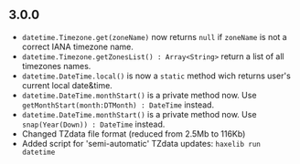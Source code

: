 3.0.0
------------------------------
* `datetime.Timezone.get(zoneName)` now returns `null` if `zoneName` is not a correct IANA timezone name.
* `datetime.Timezone.getZonesList() : Array<String>` return a list of all timezones names.
* `datetime.DateTime.local()` is now a `static` method wich returns user's current local date&time.
* `datetime.DateTime.monthStart()` is a private method now. Use `getMonthStart(month:DTMonth) : DateTime` instead.
* `datetime.DateTime.monthStart()` is a private method now. Use `snap(Year(Down)) : DateTime` instead.
* Changed TZdata file format (reduced from 2.5Mb to 116Kb)
* Added script for 'semi-automatic' TZdata updates: `haxelib run datetime`